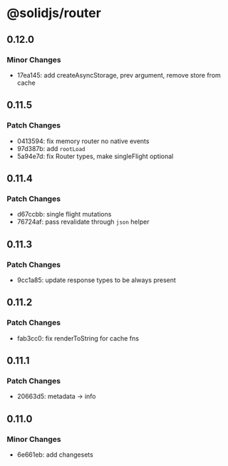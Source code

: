 # @solidjs/router

## 0.12.0

### Minor Changes

- 17ea145: add createAsyncStorage, prev argument, remove store from cache

## 0.11.5

### Patch Changes

- 0413594: fix memory router no native events
- 97d387b: add `rootLoad`
- 5a94e7d: fix Router types, make singleFlight optional

## 0.11.4

### Patch Changes

- d67ccbb: single flight mutations
- 76724af: pass revalidate through `json` helper

## 0.11.3

### Patch Changes

- 9cc1a85: update response types to be always present

## 0.11.2

### Patch Changes

- fab3cc0: fix renderToString for cache fns

## 0.11.1

### Patch Changes

- 20663d5: metadata -> info

## 0.11.0

### Minor Changes

- 6e661eb: add changesets
